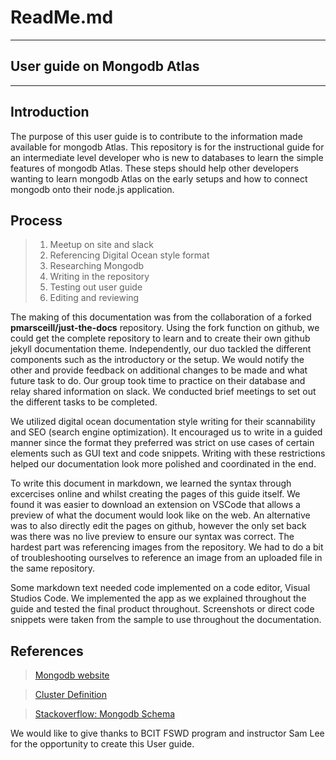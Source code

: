 # ReadMe.md
---
## User guide on Mongodb Atlas

---

## Introduction
The purpose of this user guide is to contribute to the information made available for mongodb Atlas. This repository is for the instructional guide for an intermediate level developer who is new to databases to learn the simple features of mongodb Atlas. These steps should help other developers wanting to learn mongodb Atlas on the early setups and how to connect mongodb onto their node.js application. 


## Process

>1. Meetup on site and slack
>2. Referencing Digital Ocean style format
>3. Researching Mongodb
>4. Writing in the repository
>5. Testing out user guide
>6. Editing and reviewing



The making of this documentation was from the collaboration of a forked **pmarsceill/just-the-docs** repository. Using the fork function on github, we could get the complete repository to learn and to create their own github jekyll documentation theme. Independently, our duo tackled the different components such as the introductory or the setup. We would notify the other and provide feedback on additional changes to be made and what future task to do. Our group took time to practice on their database and relay shared information on slack. We conducted brief meetings to set out the different tasks to be completed.

We utilized digital ocean documentation style writing for their scannability and SEO (search engine optimization). It encouraged us to write in a guided manner since the format they preferred was strict on use cases of certain elements such as GUI text and code snippets. Writing with these restrictions helped our documentation look more polished and coordinated in the end.

To write this document in markdown, we learned the syntax through excercises online and whilst creating the pages of this guide itself. We found it was easier to download an extension on VSCode that allows a preview of what the document would look like on the web. An alternative was to also directly edit the pages on github, however the only set back was there was no live preview to ensure our syntax was correct. The hardest part was referencing images from the repository. We had to do a bit of troubleshooting ourselves to reference an image from an uploaded file in the same repository.

Some markdown text needed code implemented on a code editor, Visual Studios Code. We implemented the app as we explained throughout the guide and tested the final product throughout. Screenshots or direct code snippets were taken from the sample to use throughout the documentation.


## References
>[Mongodb website](https://docs.atlas.mongodb.com/)

>[Cluster Definition](https://docs.atlas.mongodb.com/cluster-configuration/)

>[Stackoverflow: Mongodb Schema](https://stackoverflow.com/questions/16998998/mongodb-how-to-define-a-schema)



We would like to give thanks to BCIT FSWD program and instructor Sam Lee for the opportunity to create this User guide.


